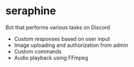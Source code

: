 # seraphine
Bot that performs various tasks on Discord
  - Custom responses based on user input
  - Image uploading and authorization from admin
  - Custom commands
  - Audio playback using FFmpeg
